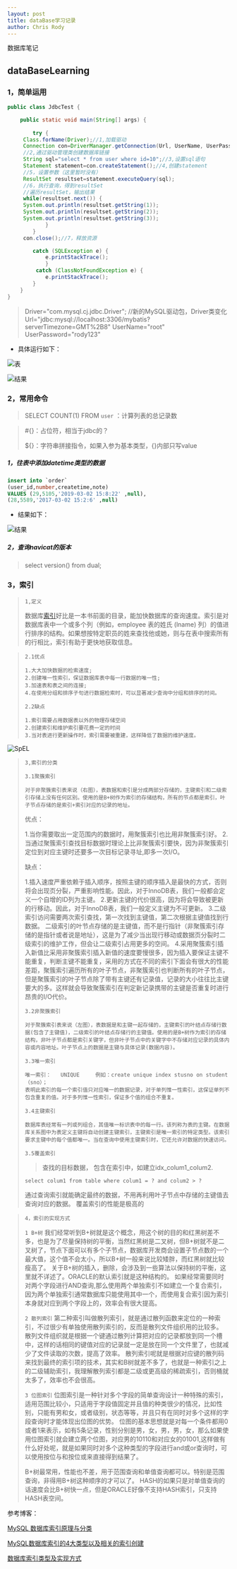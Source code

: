 ```yaml
---
layout: post
title: dataBase学习记录
author: Chris Rody
---
```


数据库笔记

##  dataBaseLearning

### 1，简单运用

```java
public class JdbcTest {

	public static void main(String[] args) {
		
		try {
	 Class.forName(Driver);//1,加载驱动
	 Connection con=DriverManager.getConnection(Url, UserName, UserPassword);
	 //2,通过驱动管理类创建数据库链接
	 String sql="select * from user where id=10";//3,设置sql语句
	 Statement statement=con.createStatement();//4,创建statement
	 //5，设置参数（这里暂时没有）
	 ResultSet resultset=statement.executeQuery(sql);
	 //6，执行查询，得到resultSet
	 //遍历resultSet，输出结果
	 while(resultset.next()) {
	 System.out.println(resultset.getString(1));
	 System.out.println(resultset.getString(2));
	 System.out.println(resultset.getString(3));
			}
		}
     con.close();//7，释放资源

		catch (SQLException e) {
			e.printStackTrace();
			}
		 catch (ClassNotFoundException e) {
			e.printStackTrace();
		}
	}	
}

```

>Driver="com.mysql.cj.jdbc.Driver";   //新的MySQL驱动包，Driver类变化
>Url="jdbc:mysql://localhost:3306/mybatis?serverTimezone=GMT%2B8"
>UserName="root"
>UserPassword="rody123"

* 具体运行如下：

![表](https://github.com/rodyyyy/rodyyyy.github.io/raw/master/images/数据库1.PNG)

![结果](https://github.com/rodyyyy/rodyyyy.github.io/raw/master/images/数据库2.PNG)

### 2，常用命令

> SELECT COUNT(1) FROM `user`  ：计算列表的总记录数

>#{}：占位符，相当于jdbc的？
>
>${}：字符串拼接指令，如果入参为基本类型，{}内部只写value 

##### 1，往表中添加datetime类型的数据

```sql
insert into `order`
(user_id,number,createtime,note)
VALUES (29,5105,'2019-03-02 15:8:22' ,null),
(28,5589,'2017-03-02 15:2:6' ,null)
```

* 结果如下：

![结果](https://github.com/rodyyyy/rodyyyy.github.io/raw/master/images/sql.png)

##### 2，查询navicat的版本

>select version() from dual;

### 3，索引

> `1,定义`
>
> 数据库[索引](http://baike.baidu.com/view/262241.htm)好比是一本书前面的目录，能加快数据库的查询速度。索引是对数据库表中一个或多个列（例如，employee 表的姓氏 (lname) 列）的值进行排序的结构。如果想按特定职员的姓来查找他或她，则与在表中搜索所有的行相比，索引有助于更快地获取信息。

> `2.1优点`
>
> ```
> 1.大大加快数据的检索速度;   
> 2.创建唯一性索引，保证数据库表中每一行数据的唯一性;   
> 3.加速表和表之间的连接;   
> 4.在使用分组和排序子句进行数据检索时，可以显著减少查询中分组和排序的时间。
> ```
> `2.2缺点`
>
>  ```
> 1.索引需要占用数据表以外的物理存储空间
> 2.创建索引和维护索引要花费一定的时间
> 3.当对表进行更新操作时，索引需要被重建，这样降低了数据的维护速度。
>  ```



![SpEL](https://github.com/rodyyyy/rodyyyy.github.io/raw/master/images/m1.png)

> `3,索引的分类`
>
> `3.1聚簇索引`
>
> ```
> 对于非聚簇索引表来说（右图），表数据和索引是分成两部分存储的，主键索引和二级索引存储上没有任何区别。使用的是B+树作为索引的存储结构，所有的节点都是索引，叶子节点存储的是索引+索引对应的记录的地址。
> ```
>
> 优点：
>
> 1.当你需要取出一定范围内的数据时，用聚簇索引也比用非聚簇索引好。
> 2.当通过聚簇索引查找目标数据时理论上比非聚簇索引要快，因为非聚簇索引定位到对应主键时还要多一次目标记录寻址,即多一次I/O。
>
> 缺点：
>
> 1.插入速度严重依赖于插入顺序，按照主键的顺序插入是最快的方式，否则将会出现页分裂，严重影响性能。因此，对于InnoDB表，我们一般都会定义一个自增的ID列为主键。
>  2.更新主键的代价很高，因为将会导致被更新的行移动。因此，对于InnoDB表，我们一般定义主键为不可更新。
>  3.二级索引访问需要两次索引查找，第一次找到主键值，第二次根据主键值找到行数据。
>  二级索引的叶节点存储的是主键值，而不是行指针（非聚簇索引存储的是指针或者说是地址），这是为了减少当出现行移动或数据页分裂时二级索引的维护工作，但会让二级索引占用更多的空间。
>  4.采用聚簇索引插入新值比采用非聚簇索引插入新值的速度要慢很多，因为插入要保证主键不能重复，判断主键不能重复，采用的方式在不同的索引下面会有很大的性能差距，聚簇索引遍历所有的叶子节点，非聚簇索引也判断所有的叶子节点，但是聚簇索引的叶子节点除了带有主键还有记录值，记录的大小往往比主键要大的多。这样就会导致聚簇索引在判定新记录携带的主键是否重复时进行昂贵的I/O代价。
>
> `3.2非聚簇索引`
>
> ```
> 对于聚簇索引表来说（左图），表数据是和主键一起存储的，主键索引的叶结点存储行数据(包含了主键值)，二级索引的叶结点存储行的主键值。使用的是B+树作为索引的存储结构，非叶子节点都是索引关键字，但非叶子节点中的关键字中不存储对应记录的具体内容或内容地址。叶子节点上的数据是主键与具体记录(数据内容)。
> ```
>
> `3.3唯一索引`
>
> ```
> 唯一索引：   UNIQUE     例如：create unique index stusno on student（sno）；
> 表明此索引的每一个索引值只对应唯一的数据记录，对于单列惟一性索引，这保证单列不包含重复的值。对于多列惟一性索引，保证多个值的组合不重复。
> ```
>
> `3.4主键索引`
>
> ```
> 数据库表经常有一列或列组合，其值唯一标识表中的每一行。该列称为表的主键。在数据库关系图中为表定义主键将自动创建主键索引，主键索引是唯一索引的特定类型。该索引要求主键中的每个值都唯一。当在查询中使用主键索引时，它还允许对数据的快速访问。
> ```
>
> `3.5覆盖索引`
>
> > 查找的目标数据， 包含在索引中，如建立idx_colum1_colum2.
>
> ```
> select colum1 from table where colum1 = ? and colum2 > ?
> ```
>
> 通过查询索引就能确定最终的数据，不用再利用叶子节点中存储的主键值去查询对应的数据。
>  覆盖索引的性能是极高的

> `4，索引的实现方式`
>
> `1 B+树`
> ​    我们经常听到B+树就是这个概念，用这个树的目的和红黑树差不多，也是为了尽量保持树的平衡，当然红黑树是二叉树，但B+树就不是二叉树了，节点下面可以有多个子节点，数据库开发商会设置子节点数的一个最大值，这个值不会太小，所以B+树一般来说比较矮胖，而红黑树就比较瘦高了。
> 关于B+树的插入，删除，会涉及到一些算法以保持树的平衡，这里就不详述了。ORACLE的默认索引就是这种结构的。
> 如果经常需要同时对两个字段进行AND查询,那么使用两个单独索引不如建立一个复合索引，因为两个单独索引通常数据库只能使用其中一个，而使用复合索引因为索引本身就对应到两个字段上的，效率会有很大提高。
>
> `2 散列索引`
> ​    第二种索引叫做散列索引，就是通过散列函数来定位的一种索引，不过很少有单独使用散列索引的，反而是散列文件组织用的比较多。
> 散列文件组织就是根据一个键通过散列计算把对应的记录都放到同一个槽中，这样的话相同的键值对应的记录就一定是放在同一个文件里了，也就减少了文件读取的次数，提高了效率。
> 散列索引呢就是根据对应键的散列码来找到最终的索引项的技术，其实和B树就差不多了，也就是一种索引之上的二级辅助索引，我理解散列索引都是二级或更高级的稀疏索引，否则桶就太多了，效率也不会很高。
>
> `3 位图索引`
> ​    位图索引是一种针对多个字段的简单查询设计一种特殊的索引，适用范围比较小，只适用于字段值固定并且值的种类很少的情况，比如性别，只能有男和女，或者级别，状态等等，并且只有在同时对多个这样的字段查询时才能体现出位图的优势。
> 位图的基本思想就是对每一个条件都用0或者1来表示，如有5条记录，性别分别是男，女，男，男，女，那么如果使用位图索引就会建立两个位图，对应男的10110和对应女的01001,这样做有什么好处呢，就是如果同时对多个这种类型的字段进行and或or查询时，可以使用按位与和按位或来直接得到结果了。
>
> B+树最常用，性能也不差，用于范围查询和单值查询都可以。特别是范围查询，非得用B+树这种顺序的才可以了。
> HASH的如果只是对单值查询的话速度会比B+树快一点，但是ORACLE好像不支持HASH索引，只支持HASH表空间。

参考博客：

[MySQL 数据库索引原理与分类](<https://www.jianshu.com/p/e1dce41a6b2b>)

[MySQL数据库索引的4大类型以及相关的索引创建](<http://database.51cto.com/art/201005/202796.htm>)

[数据库索引类型及实现方式](<https://blog.csdn.net/sdgihshdv/article/details/75039825>)

